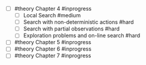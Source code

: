 - [ ] #theory Chapter 4 #inprogress
	- [ ]   Local Search #medium
	- [ ]  Search with non-deterministic actions #hard
	- [ ] Search with partial observations #hard
	- [ ] Exploration problems and on-line search #hard
- [ ] #theory Chapter 5 #inprogress 
- [ ] #theory Chapter 6 #inprogress 
- [ ] #theory Chapter 7 #inprogress
